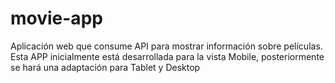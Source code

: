 # movie-app
Aplicación web que consume API para mostrar información sobre películas. <br>
Esta APP inicialmente está desarrollada para la vista Mobile, posteriormente se hará una adaptación para Tablet y Desktop

